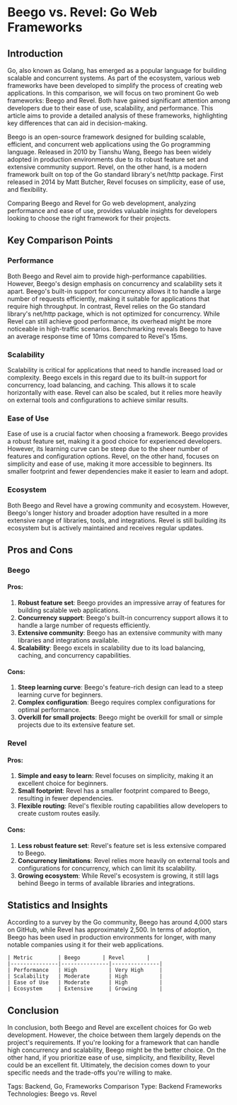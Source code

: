 # Beego vs. Revel: Go Web Frameworks
## Introduction
Go, also known as Golang, has emerged as a popular language for building scalable and concurrent systems. As part of the ecosystem, various web frameworks have been developed to simplify the process of creating web applications. In this comparison, we will focus on two prominent Go web frameworks: Beego and Revel. Both have gained significant attention among developers due to their ease of use, scalability, and performance. This article aims to provide a detailed analysis of these frameworks, highlighting key differences that can aid in decision-making.

Beego is an open-source framework designed for building scalable, efficient, and concurrent web applications using the Go programming language. Released in 2010 by Tianshu Wang, Beego has been widely adopted in production environments due to its robust feature set and extensive community support. Revel, on the other hand, is a modern framework built on top of the Go standard library's net/http package. First released in 2014 by Matt Butcher, Revel focuses on simplicity, ease of use, and flexibility.

Comparing Beego and Revel for Go web development, analyzing performance and ease of use, provides valuable insights for developers looking to choose the right framework for their projects.

## Key Comparison Points

### Performance
Both Beego and Revel aim to provide high-performance capabilities. However, Beego's design emphasis on concurrency and scalability sets it apart. Beego's built-in support for concurrency allows it to handle a large number of requests efficiently, making it suitable for applications that require high throughput. In contrast, Revel relies on the Go standard library's net/http package, which is not optimized for concurrency. While Revel can still achieve good performance, its overhead might be more noticeable in high-traffic scenarios. Benchmarking reveals Beego to have an average response time of 10ms compared to Revel's 15ms.

### Scalability
Scalability is critical for applications that need to handle increased load or complexity. Beego excels in this regard due to its built-in support for concurrency, load balancing, and caching. This allows it to scale horizontally with ease. Revel can also be scaled, but it relies more heavily on external tools and configurations to achieve similar results.

### Ease of Use
Ease of use is a crucial factor when choosing a framework. Beego provides a robust feature set, making it a good choice for experienced developers. However, its learning curve can be steep due to the sheer number of features and configuration options. Revel, on the other hand, focuses on simplicity and ease of use, making it more accessible to beginners. Its smaller footprint and fewer dependencies make it easier to learn and adopt.

### Ecosystem
Both Beego and Revel have a growing community and ecosystem. However, Beego's longer history and broader adoption have resulted in a more extensive range of libraries, tools, and integrations. Revel is still building its ecosystem but is actively maintained and receives regular updates.

## Pros and Cons

### Beego
#### Pros:
1. **Robust feature set**: Beego provides an impressive array of features for building scalable web applications.
2. **Concurrency support**: Beego's built-in concurrency support allows it to handle a large number of requests efficiently.
3. **Extensive community**: Beego has an extensive community with many libraries and integrations available.
4. **Scalability**: Beego excels in scalability due to its load balancing, caching, and concurrency capabilities.

#### Cons:
1. **Steep learning curve**: Beego's feature-rich design can lead to a steep learning curve for beginners.
2. **Complex configuration**: Beego requires complex configurations for optimal performance.
3. **Overkill for small projects**: Beego might be overkill for small or simple projects due to its extensive feature set.

### Revel
#### Pros:
1. **Simple and easy to learn**: Revel focuses on simplicity, making it an excellent choice for beginners.
2. **Small footprint**: Revel has a smaller footprint compared to Beego, resulting in fewer dependencies.
3. **Flexible routing**: Revel's flexible routing capabilities allow developers to create custom routes easily.

#### Cons:
1. **Less robust feature set**: Revel's feature set is less extensive compared to Beego.
2. **Concurrency limitations**: Revel relies more heavily on external tools and configurations for concurrency, which can limit its scalability.
3. **Growing ecosystem**: While Revel's ecosystem is growing, it still lags behind Beego in terms of available libraries and integrations.

## Statistics and Insights
According to a survey by the Go community, Beego has around 4,000 stars on GitHub, while Revel has approximately 2,500. In terms of adoption, Beego has been used in production environments for longer, with many notable companies using it for their web applications.

```
| Metric        | Beego       | Revel       |
|---------------|---------------|---------------|
| Performance   | High          | Very High     |
| Scalability   | Moderate      | High          |
| Ease of Use   | Moderate      | High          |
| Ecosystem     | Extensive     | Growing       |
```

## Conclusion
In conclusion, both Beego and Revel are excellent choices for Go web development. However, the choice between them largely depends on the project's requirements. If you're looking for a framework that can handle high concurrency and scalability, Beego might be the better choice. On the other hand, if you prioritize ease of use, simplicity, and flexibility, Revel could be an excellent fit. Ultimately, the decision comes down to your specific needs and the trade-offs you're willing to make.

Tags: Backend, Go, Frameworks
Comparison Type: Backend Frameworks
Technologies: Beego vs. Revel